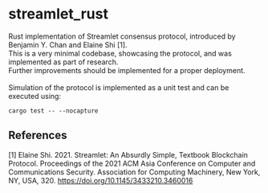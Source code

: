 # streamlet_rust
Rust implementation of Streamlet consensus protocol, introduced by Benjamin Y. Chan and Elaine Shi [1].\
This is a very minimal codebase, showcasing the protocol, and was implemented as part of research.\
Further improvements should be implemented for a proper deployment.\
<br>
Simulation of the protocol is implemented as a unit test and can be executed using:
```
cargo test -- --nocapture
```

## References
[1] Elaine Shi. 2021. Streamlet: An Absurdly Simple, Textbook Blockchain Protocol. Proceedings of the 2021 ACM Asia Conference on Computer and Communications Security. Association for Computing Machinery, New York, NY, USA, 320. https://doi.org/10.1145/3433210.3460016
